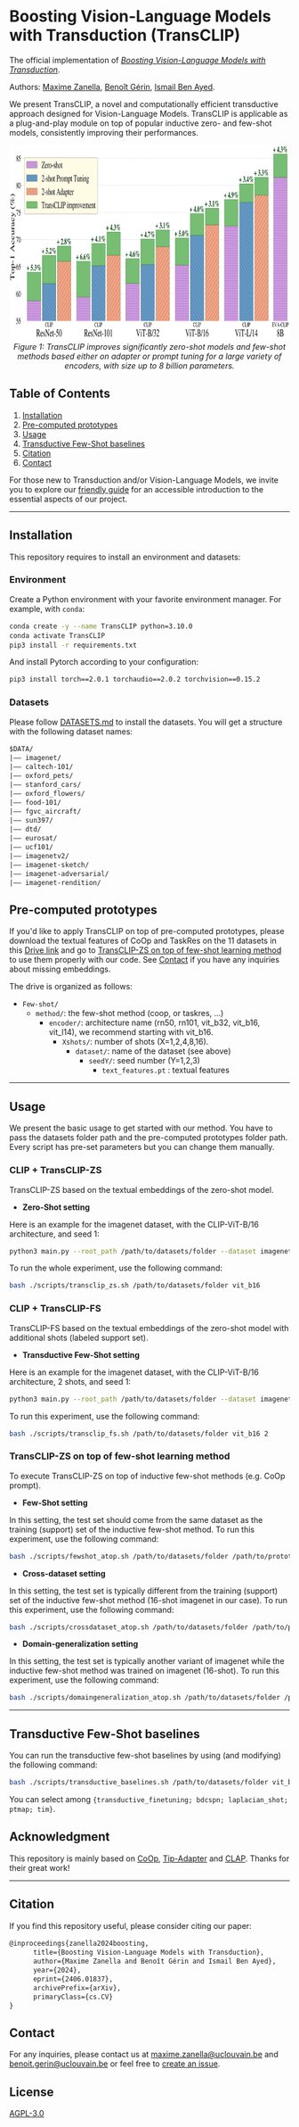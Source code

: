 # Boosting Vision-Language Models with Transduction (TransCLIP)
The official implementation of [*Boosting Vision-Language Models with Transduction*](https://arxiv.org/abs/2406.01837).

Authors:
[Maxime Zanella](https://scholar.google.com/citations?user=FIoE9YIAAAAJ&hl=fr&oi=ao),
[Benoît Gérin](https://scholar.google.com/citations?user=MgT_oMAAAAAJ&hl=fr&oi=ao),
[Ismail Ben Ayed](https://scholar.google.com/citations?user=29vyUccAAAAJ&hl=fr&oi=ao).


We present TransCLIP, a novel and computationally efficient transductive approach designed for Vision-Language Models. TransCLIP is applicable as a plug-and-play module on top of popular inductive zero- and few-shot models, consistently improving their performances.

<p align="center">
  <img src="images/bar_plot.jpg" alt="Bar plot" width="900" height="350">
  <br>
  <em>Figure 1: TransCLIP improves significantly zero-shot models and few-shot methods based either on adapter or prompt tuning for a large variety of encoders, with size up to 8 billion parameters.</em>
</p>


## Table of Contents

1. [Installation](#installation) 
2. [Pre-computed prototypes](#pre-computed-prototypes) 
3. [Usage](#usage)
4. [Transductive Few-Shot baselines](#transductive-few-shot-baselines)
5. [Citation](#citation)
6. [Contact](#contact) 

For those new to Transduction and/or Vision-Language Models, we invite you to explore our [friendly guide](GUIDE.md) for an accessible introduction to the essential aspects of our project.

---

## Installation
This repository requires to install an environment and datasets:
### Environment
Create a Python environment with your favorite environment manager. For example, with `conda`: 
```bash
conda create -y --name TransCLIP python=3.10.0
conda activate TransCLIP
pip3 install -r requirements.txt
```
And install Pytorch according to your configuration:
```bash
pip3 install torch==2.0.1 torchaudio==2.0.2 torchvision==0.15.2
```
### Datasets
Please follow [DATASETS.md](DATASETS.md) to install the datasets.
You will get a structure with the following dataset names:
```
$DATA/
|–– imagenet/
|–– caltech-101/
|–– oxford_pets/
|–– stanford_cars/
|–– oxford_flowers/
|–– food-101/
|–– fgvc_aircraft/
|–– sun397/
|–– dtd/
|–– eurosat/
|–– ucf101/
|–– imagenetv2/
|–– imagenet-sketch/
|–– imagenet-adversarial/
|–– imagenet-rendition/
```

## Pre-computed prototypes
If you'd like to apply TransCLIP on top of pre-computed prototypes, please download the textual features of CoOp and TaskRes on the 11 datasets in this [Drive link](https://uclouvain-my.sharepoint.com/:f:/g/personal/maxime_zanella_uclouvain_be/Eh8tx6h-hHxMigBcnMveB44BNhFvjXVlnawSZDVI-H1ZsQ?e=xSgeOA) and go to [TransCLIP-ZS on top of few-shot learning method](transclip-zs-on-top-of-few-shot-learning-method) to use them properly with our code. See [Contact](#contact) if you have any inquiries about missing embeddings. 

The drive is organized as follows:
- `Few-shot/` 
  - `method/`: the few-shot method (coop, or taskres, ...)
    - `encoder/`: architecture name (rn50, rn101, vit_b32, vit_b16, vit_l14), we recommend starting with vit_b16.
      - `Xshots/`: number of shots (X=1,2,4,8,16).
        - `dataset/`: name of the dataset (see above)
          - `seedY/`: seed number (Y=1,2,3)
            - `text_features.pt` : textual features


---

## Usage
We present the basic usage to get started with our method. You have to pass the datasets folder path and the pre-computed prototypes folder path. Every script has pre-set parameters but you can change them manually.

### CLIP + TransCLIP-ZS
TransCLIP-ZS based on the textual embeddings of the zero-shot model.

- **Zero-Shot setting**

Here is an example for the imagenet dataset, with the CLIP-ViT-B/16 architecture, and seed 1:
```bash
python3 main.py --root_path /path/to/datasets/folder --dataset imagenet --method TransCLIP --backbone vit_b16 --seed 1
```

To run the whole experiment, use the following command:
```bash
bash ./scripts/transclip_zs.sh /path/to/datasets/folder vit_b16
```

### CLIP + TransCLIP-FS
TransCLIP-FS based on the textual embeddings of the zero-shot model with additional shots (labeled support set).

- **Transductive Few-Shot setting**

Here is an example for the imagenet dataset, with the CLIP-ViT-B/16 architecture, 2 shots, and seed 1:
```bash
python3 main.py --root_path /path/to/datasets/folder --dataset imagenet --method TransCLIP --backbone vit_b16 --shots 2 --seed 1
```
  
To run this experiment, use the following command:
```bash
bash ./scripts/transclip_fs.sh /path/to/datasets/folder vit_b16 2
```

### TransCLIP-ZS on top of few-shot learning method
To execute TransCLIP-ZS on top of inductive few-shot methods (e.g. CoOp prompt).

- **Few-Shot setting**

In this setting, the test set should come from the same dataset as the training (support) set of the inductive few-shot method. To run this experiment, use the following command:
```bash
bash ./scripts/fewshot_atop.sh /path/to/datasets/folder /path/to/prototypes/folder vit_b16 coop 2
```

- **Cross-dataset setting**

In this setting, the test set is typically different from the training (support) set of the inductive few-shot method (16-shot imagenet in our case). To run this experiment, use the following command:
```bash
bash ./scripts/crossdataset_atop.sh /path/to/datasets/folder /path/to/prototypes/folder vit_b16 coop
```

- **Domain-generalization setting**

In this setting, the test set is typically another variant of imagenet while the inductive few-shot method was trained on imagenet (16-shot). To run this experiment, use the following command:
```bash
bash ./scripts/domaingeneralization_atop.sh /path/to/datasets/folder /path/to/prototypes/folder vit_b16 coop
```

---

## Transductive Few-Shot baselines

You can run the transductive few-shot baselines by using (and modifying) the following command:

```bash
bash ./scripts/transductive_baselines.sh /path/to/datasets/folder vit_b16 transductive_finetuning 4
```
You can select among `{transductive_finetuning; bdcspn; laplacian_shot; ptmap; tim}`.

## Acknowledgment
This repository is mainly based on [CoOp](https://github.com/KaiyangZhou/CoOp), [Tip-Adapter](https://github.com/gaopengcuhk/Tip-Adapter) and [CLAP](https://github.com/jusiro/CLAP). Thanks for their great work!

---

## Citation

If you find this repository useful, please consider citing our paper:
```
@inproceedings{zanella2024boosting,
      title={Boosting Vision-Language Models with Transduction}, 
      author={Maxime Zanella and Benoît Gérin and Ismail Ben Ayed},
      year={2024},
      eprint={2406.01837},
      archivePrefix={arXiv},
      primaryClass={cs.CV}
}
```


## Contact

For any inquiries, please contact us at [maxime.zanella@uclouvain.be](mailto:maxime.zanella@uclouvain.be) and [benoit.gerin@uclouvain.be](mailto:benoit.gerin@uclouvain.be) or feel free to [create an issue](https://github.com/TransCLIP/issues).


## License
[AGPL-3.0](https://github.com/MaxZanella/transduction-for-vlms/blob/main/LICENSE)



